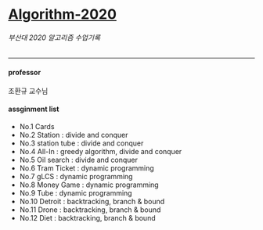 # [Algorithm-2020](http://topaz.cs.pusan.ac.kr/~algo2020/)
###### 부산대 2020 알고리즘 수업기록
----
#### professor
조환규 교수님

#### assginment list   
- No.1 Cards 
- No.2 Station : divide and conquer 
- No.3 station tube : divide and conquer 
- No.4 All-In : greedy algorithm, divide and conquer
- No.5 Oil search : divide and conquer
- No.6 Tram Ticket : dynamic programming
- No.7 gLCS : dynamic programming   
- No.8 Money Game : dynamic programming
- No.9 Tube : dynamic programming  
- No.10 Detroit : backtracking, branch & bound  
- No.11 Drone : backtracking, branch & bound  
- No.12 Diet : backtracking, branch & bound  
